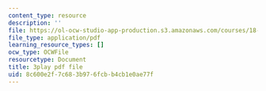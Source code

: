 ```yaml
---
content_type: resource
description: ''
file: https://ol-ocw-studio-app-production.s3.amazonaws.com/courses/18-086-mathematical-methods-for-engineers-ii-spring-2006/8c600e2f7c683b976fcbb4cb1e0ae77f_r1-r1t5i58g.pdf
file_type: application/pdf
learning_resource_types: []
ocw_type: OCWFile
resourcetype: Document
title: 3play pdf file
uid: 8c600e2f-7c68-3b97-6fcb-b4cb1e0ae77f
---
```

